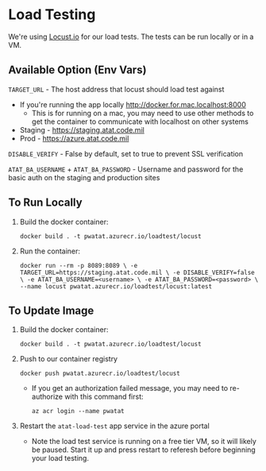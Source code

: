 # Load Testing

We're using [Locust.io](https://locust.io/) for our load tests. The tests can be run locally or in a VM.

## Available Option (Env Vars)

`TARGET_URL` - The host address that locust should load test against
* If you're running the app locally http://docker.for.mac.localhost:8000
  * This is for running on a mac, you may need to use other methods to get the container to communicate with localhost on other systems
* Staging - https://staging.atat.code.mil
* Prod - https://azure.atat.code.mil

`DISABLE_VERIFY` - False by default, set to true to prevent SSL verification

`ATAT_BA_USERNAME` + `ATAT_BA_PASSWORD` - Username and password for the basic auth on the staging and production sites

## To Run Locally
1. Build the docker container:

    `docker build . -t pwatat.azurecr.io/loadtest/locust`
2. Run the container:

    `
    docker run --rm -p 8089:8089 \
    -e TARGET_URL=https://staging.atat.code.mil \
    -e DISABLE_VERIFY=false \
    -e ATAT_BA_USERNAME=<username> \
    -e ATAT_BA_PASSWORD=<password> \
    --name locust pwatat.azurecr.io/loadtest/locust:latest
    `

## To Update Image
1. Build the docker container:

    `docker build . -t pwatat.azurecr.io/loadtest/locust`
2. Push to our container registry

    `docker push pwatat.azurecr.io/loadtest/locust`

   * If you get an authorization failed message, you may need to re-authorize with this command first:

        `az acr login --name pwatat`
3. Restart the `atat-load-test` app service in the azure portal
   * Note the load test service is running on a free tier VM, so it will likely be paused. Start it up and press restart to referesh before beginning your load testing.
